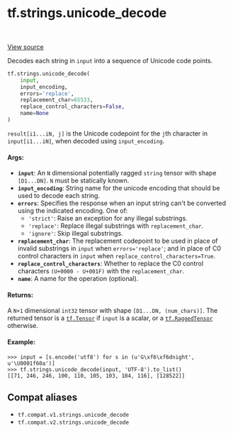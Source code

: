 <div itemscope itemtype="http://developers.google.com/ReferenceObject">
<meta itemprop="name" content="tf.strings.unicode_decode" />
<meta itemprop="path" content="Stable" />
</div>

# tf.strings.unicode_decode

<!-- Insert buttons and diff -->

<table class="tfo-notebook-buttons tfo-api" align="left">
</table>

<a target="_blank" href="/code/stable/tensorflow/python/ops/ragged/ragged_string_ops.py">View source</a>



Decodes each string in `input` into a sequence of Unicode code points.

``` python
tf.strings.unicode_decode(
    input,
    input_encoding,
    errors='replace',
    replacement_char=65533,
    replace_control_characters=False,
    name=None
)
```



<!-- Placeholder for "Used in" -->

`result[i1...iN, j]` is the Unicode codepoint for the `j`th character in
`input[i1...iN]`, when decoded using `input_encoding`.

#### Args:


* <b>`input`</b>: An `N` dimensional potentially ragged `string` tensor with shape
  `[D1...DN]`.  `N` must be statically known.
* <b>`input_encoding`</b>: String name for the unicode encoding that should be used to
  decode each string.
* <b>`errors`</b>: Specifies the response when an input string can't be converted
  using the indicated encoding. One of:
  * `'strict'`: Raise an exception for any illegal substrings.
  * `'replace'`: Replace illegal substrings with `replacement_char`.
  * `'ignore'`: Skip illegal substrings.
* <b>`replacement_char`</b>: The replacement codepoint to be used in place of invalid
  substrings in `input` when `errors='replace'`; and in place of C0 control
  characters in `input` when `replace_control_characters=True`.
* <b>`replace_control_characters`</b>: Whether to replace the C0 control characters
  `(U+0000 - U+001F)` with the `replacement_char`.
* <b>`name`</b>: A name for the operation (optional).


#### Returns:

A `N+1` dimensional `int32` tensor with shape `[D1...DN, (num_chars)]`.
The returned tensor is a <a href="../../tf/Tensor.md"><code>tf.Tensor</code></a> if `input` is a scalar, or a
<a href="../../tf/RaggedTensor.md"><code>tf.RaggedTensor</code></a> otherwise.


#### Example:

```
>>> input = [s.encode('utf8') for s in (u'G\xf6\xf6dnight', u'\U0001f60a')]
>>> tf.strings.unicode_decode(input, 'UTF-8').to_list()
[[71, 246, 246, 100, 110, 105, 103, 104, 116], [128522]]
```

## Compat aliases

* `tf.compat.v1.strings.unicode_decode`
* `tf.compat.v2.strings.unicode_decode`

